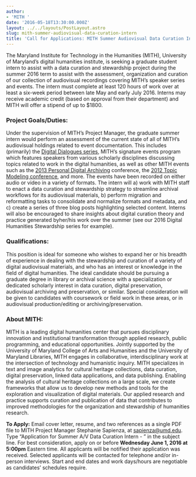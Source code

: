 ```yaml
---
author:
- 'MITH '
date: '2016-05-18T13:30:00.000Z'
layout: ../../layouts/PostLayout.astro
slug: mith-summer-audiovisual-data-curation-intern
title: 'Call for Applications: MITH Summer Audiovisual Data Curation Intern'
---
```


The Maryland Institute for Technology in the Humanities (MITH), University of Maryland’s digital humanities institute, is seeking a graduate student intern to assist with a data curation and stewardship project during the summer 2016 term to assist with the assessment, organization and curation of our collection of audiovisual recordings covering MITH’s speaker series and events. The intern must complete at least 120 hours of work over at least a six-week period between late May and early July 2016. Interns may receive academic credit (based on approval from their department) and MITH will offer a stipend of up to \$1800.

### Project Goals/Duties:

Under the supervision of MITH’s Project Manager, the graduate summer intern would perform an assessment of the current state of all of MITH’s audiovisual holdings related to event documentation. This includes (primarily) the [Digital Dialogues series](http://mith.umd.edu/digital-dialogues/), MITH’s signature events program which features speakers from various scholarly disciplines discussing topics related to work in the digital humanities, as well as other MITH events such as the [2013 Personal Digital Archiving](http://mith.umd.edu/research/pda-2013/) conference, the [2012 Topic Modeling conference](http://mith.umd.edu/research/topic-modeling/), and more. The events have been recorded on either audio or video in a variety of formats. The intern will a) work with MITH staff to enact a data curation and stewardship strategy to streamline archival workflows for its audiovisual materials, b) perform migration and reformatting tasks to consolidate and normalize formats and metadata, and c) create a series of three blog posts highlighting selected content. Interns will also be encouraged to share insights about digital curation theory and practice generated byher/his work over the summer (see our 2016 Digital Humanities Stewardship series for example).

### Qualifications:

This position is ideal for someone who wishes to expand her or his breadth of experience in dealing with the stewardship and curation of a variety of digital audiovisual materials, and who has an interest or knowledge in the field of digital humanities. The ideal candidate should be pursuing a graduate degree in library or archival science with a specialization or dedicated scholarly interest in data curation, digital preservation, audiovisual archiving and preservation, or similar. Special consideration will be given to candidates with coursework or field work in these areas, or in audiovisual production/editing or archiving/preservation.

### About MITH:

MITH is a leading digital humanities center that pursues disciplinary innovation and institutional transformation through applied research, public programming, and educational opportunities. Jointly supported by the University of Maryland College of Arts and Humanities and the University of Maryland Libraries, MITH engages in collaborative, interdisciplinary work at the intersection of technology and humanistic inquiry. MITH specializes in text and image analytics for cultural heritage collections, data curation, digital preservation, linked data applications, and data publishing. Enabling the analysis of cultural heritage collections on a large scale, we create frameworks that allow us to develop new methods and tools for the exploration and visualization of digital materials. Our applied research and practice supports curation and publication of data that contributes to improved methodologies for the organization and stewardship of humanities research.

**To Apply:** Email cover letter, resume, and two references as a single PDF file to MITH Project Manager Stephanie Sapienza, at [sapienza@umd.edu](mailto:sapienza@umd.edu). Type “Application for Summer A/V Data Curation Intern - ” in the subject line. For best consideration, apply on or before **Wednesday June 1, 2016 at 5:00pm** Eastern time. All applicants will be notified their application was received. Selected applicants will be contacted for telephone and/or in-person interviews. Start and end dates and work days/hours are negotiable as candidates’ schedules require.